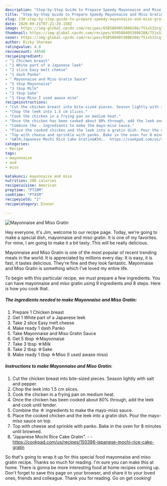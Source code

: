 ```yaml
---
description: "Step-by-Step Guide to Prepare Speedy Mayonnaise and Miso Gratin"
title: "Step-by-Step Guide to Prepare Speedy Mayonnaise and Miso Gratin"
slug: 130-step-by-step-guide-to-prepare-speedy-mayonnaise-and-miso-gratin
date: 2020-09-21T07:21:29.150Z
image: https://img-global.cpcdn.com/recipes/6505804053086208/751x532cq70/mayonnaise-and-miso-gratin-recipe-main-photo.jpg
thumbnail: https://img-global.cpcdn.com/recipes/6505804053086208/751x532cq70/mayonnaise-and-miso-gratin-recipe-main-photo.jpg
cover: https://img-global.cpcdn.com/recipes/6505804053086208/751x532cq70/mayonnaise-and-miso-gratin-recipe-main-photo.jpg
author: Ricky Sherman
ratingvalue: 4.8
reviewcount: 49548
recipeingredient:
- "1 Chicken breast"
- "1 White part of a Japanese leek"
- "2 slice Easy melt cheese"
- "1 dash Panko"
- " Mayonnaise and Miso Gratin Sauce"
- "5 tbsp Mayonnaise"
- "3 tbsp Milk"
- "2 tbsp Sake"
- "1 tbsp Miso I used awase miso"
recipeinstructions:
- "Cut the chicken breast into bite-sized pieces. Season lightly with salt and pepper."
- "Chop the leek into 1.5 cm slices."
- "Cook the chicken in a frying pan on medium heat."
- "Once the chicken has been cooked about 80% through, add the leek and cook until tender."
- "Combine the ☆ ingredients to make the mayo-miso sauce."
- "Place the cooked chicken and the leek into a gratin dish. Pour the mayo-miso sauce on top."
- "Top with cheese and sprinkle with panko. Bake in the oven for 8 minutes until browned."
- "&#34;Japanese Mochi Rice Cake Gratin&#34;.  https://cookpad.com/us/recipes/150398-japanese-mochi-rice-cake-gratin"
categories:
- Recipe
tags:
- mayonnaise
- and
- miso

katakunci: mayonnaise and miso 
nutrition: 288 calories
recipecuisine: American
preptime: "PT28M"
cooktime: "PT45M"
recipeyield: "2"
recipecategory: Dinner

---
```



![Mayonnaise and Miso Gratin](https://img-global.cpcdn.com/recipes/6505804053086208/751x532cq70/mayonnaise-and-miso-gratin-recipe-main-photo.jpg)

Hey everyone, it's Jim, welcome to our recipe page. Today, we're going to make a special dish, mayonnaise and miso gratin. It is one of my favorites. For mine, I am going to make it a bit tasty. This will be really delicious.



Mayonnaise and Miso Gratin is one of the most popular of recent trending meals in the world. It is appreciated by millions every day. It is easy, it is fast, it tastes delicious. They're fine and they look fantastic. Mayonnaise and Miso Gratin is something which I've loved my entire life.


To begin with this particular recipe, we must prepare a few ingredients. You can have mayonnaise and miso gratin using 9 ingredients and 8 steps. Here is how you cook that.

<!--inarticleads1-->

##### The ingredients needed to make Mayonnaise and Miso Gratin:

1. Prepare 1 Chicken breast
1. Get 1 White part of a Japanese leek
1. Take 2 slice Easy melt cheese
1. Make ready 1 dash Panko
1. Take  Mayonnaise and Miso Gratin Sauce
1. Get 5 tbsp ☆Mayonnaise
1. Take 3 tbsp ☆Milk
1. Take 2 tbsp ☆Sake
1. Make ready 1 tbsp ☆Miso (I used awase miso)




<!--inarticleads2-->

##### Instructions to make Mayonnaise and Miso Gratin:

1. Cut the chicken breast into bite-sized pieces. Season lightly with salt and pepper.
1. Chop the leek into 1.5 cm slices.
1. Cook the chicken in a frying pan on medium heat.
1. Once the chicken has been cooked about 80% through, add the leek and cook until tender.
1. Combine the ☆ ingredients to make the mayo-miso sauce.
1. Place the cooked chicken and the leek into a gratin dish. Pour the mayo-miso sauce on top.
1. Top with cheese and sprinkle with panko. Bake in the oven for 8 minutes until browned.
1. &#34;Japanese Mochi Rice Cake Gratin&#34;. -  - https://cookpad.com/us/recipes/150398-japanese-mochi-rice-cake-gratin




So that's going to wrap it up for this special food mayonnaise and miso gratin recipe. Thanks so much for reading. I'm sure you can make this at home. There is gonna be more interesting food at home recipes coming up. Don't forget to save this page on your browser, and share it to your loved ones, friends and colleague. Thank you for reading. Go on get cooking!
